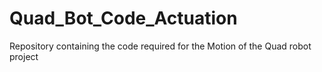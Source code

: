 # Quad_Bot_Code_Actuation
Repository containing the code required for the Motion of the Quad robot project
